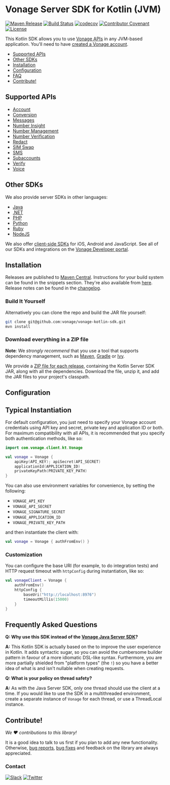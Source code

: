 # Vonage Server SDK for Kotlin (JVM)

[![Maven Release](https://maven-badges.herokuapp.com/maven-central/com.vonage/server-sdk-kotlin/badge.svg)](https://central.sonatype.com/artifact/com.vonage/server-sdk-kotlin)
[![Build Status](https://github.com/Vonage/vonage-kotlin-sdk/actions/workflows/build.yml/badge.svg)](https://github.com/Vonage/vonage-kotlin-sdk/actions/workflows/build.yml)
[![codecov](https://codecov.io/gh/Vonage/vonage-kotlin-sdk/graph/badge.svg?token=YNBJUD8OUT)](https://codecov.io/gh/Vonage/vonage-kotlin-sdk)
[![Contributor Covenant](https://img.shields.io/badge/Contributor%20Covenant-v2.0%20adopted-ff69b4.svg)](CODE_OF_CONDUCT.md)
[![License](https://img.shields.io/badge/License-Apache%202.0-blue.svg)](LICENSE.txt)


This Kotlin SDK allows you to use [Vonage APIs](https://developer.vonage.com/api) in any JVM-based application.
You'll need to have [created a Vonage account](https://dashboard.nexmo.com/sign-up?utm_source=DEV_REL&utm_medium=github&utm_campaign=java-client-library).

* [Supported APIs](#supported-apis)
* [Other SDKs](#other-sdks)
* [Installation](#installation)
* [Configuration](#configuration)
* [FAQ](#frequently-asked-questions)
* [Contribute!](#contribute)

## Supported APIs
- [Account](https://developer.vonage.com/en/account/overview)
- [Conversion](https://developer.vonage.com/en/messaging/conversion-api/overview)
- [Messages](https://developer.vonage.com/en/messages/overview)
- [Number Insight](https://developer.vonage.com/en/number-insight/overview)
- [Number Management](https://developer.vonage.com/en/numbers/overview)
- [Number Verification](https://developer.vonage.com/en/number-verification/overview)
- [Redact](https://developer.vonage.com/en/redact/overview)
- [SIM Swap](https://developer.vonage.com/en/sim-swap/overview)
- [SMS](https://developer.vonage.com/en/messaging/sms/overview)
- [Subaccounts](https://developer.vonage.com/en/account/subaccounts/overview)
- [Verify](https://developer.vonage.com/en/verify/overview)
- [Voice](https://developer.vonage.com/en/voice/voice-api/overview)

## Other SDKs

We also provide server SDKs in other languages:
- [Java](https://github.com/Vonage/vonage-java-sdk)
- [.NET](https://github.com/Vonage/vonage-dotnet-sdk)
- [PHP](https://github.com/Vonage/vonage-php-sdk)
- [Python](https://github.com/Vonage/vonage-python-sdk)
- [Ruby](https://github.com/Vonage/vonage-ruby-sdk)
- [NodeJS](https://github.com/Vonage/vonage-node-sdk)

We also offer [client-side SDKs](https://developer.vonage.com/en/vonage-client-sdk/overview) for iOS, Android and JavaScript.
See all of our SDKs and integrations on the [Vonage Developer portal](https://developer.vonage.com/en/tools).

## Installation

Releases are published to [Maven Central](https://central.sonatype.com/artifact/com.vonage/server-sdk-kotlin).
Instructions for your build system can be found in the snippets section.
They're also available from [here](https://mvnrepository.com/artifact/com.vonage/server-sdk-kotlin/latest).
Release notes can be found in the [changelog](CHANGELOG.md).

### Build It Yourself

Alternatively you can clone the repo and build the JAR file yourself:

```bash
git clone git@github.com:vonage/vonage-kotlin-sdk.git
mvn install
```

### Download everything in a ZIP file

**Note**: We *strongly recommend* that you use a tool that supports dependency management,
such as [Maven](https://maven.apache.org/), [Gradle](https://gradle.org/) or [Ivy](http://ant.apache.org/ivy/).

We provide a [ZIP file for each release](https://github.com/Vonage/vonage-kotlin-sdk/releases/),
containing the Kotlin Server SDK JAR, along with all the dependencies. Download the file, unzip it, and add the JAR files
to your project's classpath.

## Configuration

## Typical Instantiation
For default configuration, you just need to specify your Vonage account credentials using API key and secret, private
key and application ID or both. For maximum compatibility with all APIs, it is recommended that you specify both
authentication methods, like so:

```kotlin
import com.vonage.client.kt.Vonage

val vonage = Vonage {
    apiKey(API_KEY); apiSecret(API_SECRET)
    applicationId(APPLICATION_ID)
    privateKeyPath(PRIVATE_KEY_PATH)
}
```

You can also use environment variables for convenience, by setting the following:
- `VONAGE_API_KEY`
- `VONAGE_API_SECRET`
- `VONAGE_SIGNATURE_SECRET`
- `VONAGE_APPLICATION_ID`
- `VONAGE_PRIVATE_KEY_PATH`

and then instantiate the client with:

```kotlin
val vonage = Vonage { authFromEnv() }
```

### Customization
You can configure the base URI (for example, to do integration tests) and HTTP request timeout with `httpConfig`
during instantiation, like so:

```kotlin
val vonageClient = Vonage {
    authFromEnv()
    httpConfig {
        baseUri("http://localhost:8976")
        timeoutMillis(15000)
    }
}
```

## Frequently Asked Questions

**Q: Why use this SDK instead of the [Vonage Java Server SDK](https://github.com/Vonage/vonage-java-sdk)?**

**A:** This Kotlin SDK is actually based on the to improve the user experience in Kotlin. It adds
syntactic sugar, so you can avoid the cumbersome builder pattern in favour of a more idiomatic DSL-like
syntax. Furthermore, you are more partially shielded from "platform types" (the `!`) so you have a better
idea of what is and isn't nullable when creating requests.

**Q: What is your policy on thread safety?**

**A:** As with the Java Server SDK, only one thread should use the client at a time.
If you would like to use the SDK in a multithreaded environment, create a separate instance of
`Vonage` for each thread, or use a ThreadLocal instance.

## Contribute!

_We :heart: contributions to this library!_

It is a good idea to talk to us first if you plan to add any new functionality.
Otherwise, [bug reports](https://github.com/Vonage/vonage-kotlin-sdk/issues),
[bug fixes](https://github.com/Vonage/vonage-kotlin-sdk/pulls) and feedback on the
library are always appreciated.

### Contact
[![Slack](https://img.shields.io/badge/Slack-4A154B?style=flat&logo=slack&logoColor=white)](https://developer.vonage.com/community/slack)
[![Twitter](https://img.shields.io/badge/Twitter-000000?style=flat&logo=x&logoColor=white)](https://twitter.com/VonageDev)
